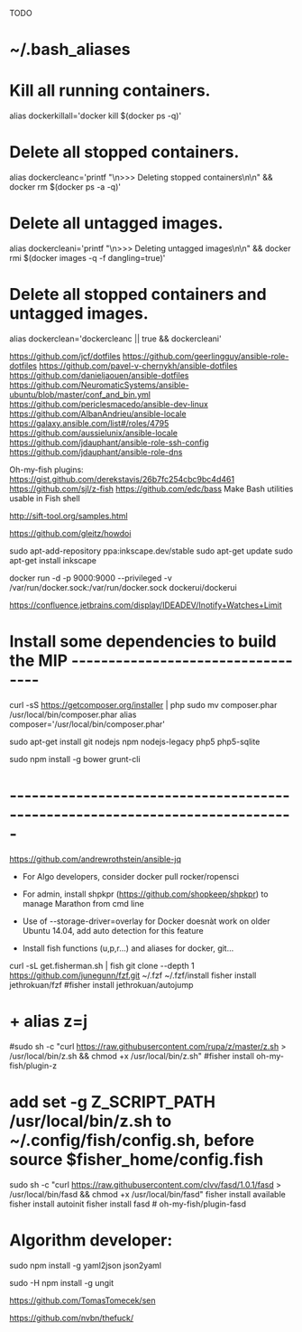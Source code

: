 TODO

# ~/.bash_aliases

# Kill all running containers.
alias dockerkillall='docker kill $(docker ps -q)'

# Delete all stopped containers.
alias dockercleanc='printf "\n>>> Deleting stopped containers\n\n" && docker rm $(docker ps -a -q)'

# Delete all untagged images.
alias dockercleani='printf "\n>>> Deleting untagged images\n\n" && docker rmi $(docker images -q -f dangling=true)'

# Delete all stopped containers and untagged images.
alias dockerclean='dockercleanc || true && dockercleani'


https://github.com/jcf/dotfiles
https://github.com/geerlingguy/ansible-role-dotfiles
https://github.com/pavel-v-chernykh/ansible-dotfiles
https://github.com/danieljaouen/ansible-dotfiles
https://github.com/NeuromaticSystems/ansible-ubuntu/blob/master/conf_and_bin.yml
https://github.com/periclesmacedo/ansible-dev-linux
https://github.com/AlbanAndrieu/ansible-locale
https://galaxy.ansible.com/list#/roles/4795
https://github.com/aussielunix/ansible-locale
https://github.com/jdauphant/ansible-role-ssh-config
https://github.com/jdauphant/ansible-role-dns

Oh-my-fish plugins: https://gist.github.com/derekstavis/26b7fc254cbc9bc4d461
https://github.com/sjl/z-fish
https://github.com/edc/bass Make Bash utilities usable in Fish shell 

http://sift-tool.org/samples.html

https://github.com/gleitz/howdoi

sudo apt-add-repository ppa:inkscape.dev/stable
sudo apt-get update
sudo apt-get install inkscape

docker run -d -p 9000:9000 --privileged -v /var/run/docker.sock:/var/run/docker.sock dockerui/dockerui

https://confluence.jetbrains.com/display/IDEADEV/Inotify+Watches+Limit

# Install some dependencies to build the MIP ----------------------------------

curl -sS https://getcomposer.org/installer | php
sudo mv composer.phar /usr/local/bin/composer.phar
alias composer='/usr/local/bin/composer.phar'

sudo apt-get install git nodejs npm nodejs-legacy php5 php5-sqlite

sudo npm install -g bower grunt-cli

# -----------------------------------------------------------------------------

https://github.com/andrewrothstein/ansible-jq

* For Algo developers, consider docker pull rocker/ropensci

* For admin, install shpkpr (https://github.com/shopkeep/shpkpr) to manage Marathon from cmd line

* Use of --storage-driver=overlay for Docker doesnàt work on older Ubuntu 14.04, add auto detection for this feature

* Install fish functions (u,p,r...) and aliases for docker, git...

curl -sL get.fisherman.sh | fish
git clone --depth 1 https://github.com/junegunn/fzf.git ~/.fzf
~/.fzf/install
fisher install jethrokuan/fzf
#fisher install jethrokuan/autojump
#  + alias z=j
#sudo sh -c "curl https://raw.githubusercontent.com/rupa/z/master/z.sh > /usr/local/bin/z.sh && chmod +x /usr/local/bin/z.sh"
#fisher install oh-my-fish/plugin-z
# add set -g Z_SCRIPT_PATH /usr/local/bin/z.sh to ~/.config/fish/config.sh, before source $fisher_home/config.fish
sudo sh -c "curl https://raw.githubusercontent.com/clvv/fasd/1.0.1/fasd > /usr/local/bin/fasd && chmod +x /usr/local/bin/fasd"
fisher install available
fisher install autoinit
fisher install fasd # oh-my-fish/plugin-fasd

# Algorithm developer:
  sudo npm install -g yaml2json json2yaml

sudo -H npm install -g ungit

https://github.com/TomasTomecek/sen

https://github.com/nvbn/thefuck/
